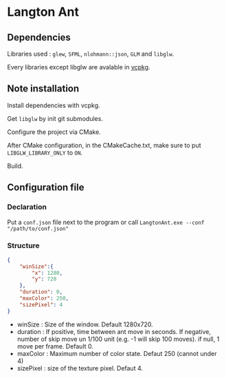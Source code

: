 # Langton Ant
## Dependencies

Libraries used : `glew`, `SFML`, `nlohmann::json`, `GLM` and `libglw`.

Every libraries except libglw are avalable in [vcpkg](https://github.com/microsoft/vcpkg).

## Note installation

Install dependencies with vcpkg.

Get `libglw` by init git submodules.

Configure the project via CMake.

After CMake configuration, in the CMakeCache.txt, make sure to put `LIBGLW_LIBRARY_ONLY` to `ON`.

Build.

## Configuration file

### Declaration

Put a `conf.json` file next to the program or call `LangtonAnt.exe --conf "/path/to/conf.json"`

### Structure

```json
{
    "winSize":{
        "x": 1280,
        "y": 720
    },
    "duration": 0,
    "maxColor": 250,
    "sizePixel": 4
}
```

* winSize : Size of the window. Default 1280x720.
* duration : If positive, time between ant move in seconds. If negative, number of skip move un 1/100 unit (e.g. -1 will skip 100 moves). if null, 1 move per frame. Default 0.
* maxColor : Maximum number of color state. Defaut 250 (cannot under 4)
* sizePixel : size of the texture pixel. Defaut 4.